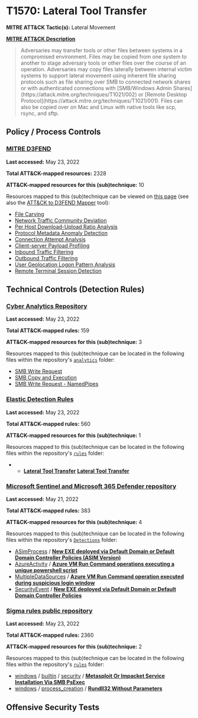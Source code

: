 # T1570: Lateral Tool Transfer
**MITRE ATT&CK Tactic(s):** Lateral Movement

**[MITRE ATT&CK Description](https://attack.mitre.org/techniques/T1570)**
<blockquote>Adversaries may transfer tools or other files between systems in a compromised environment. Files may be copied from one system to another to stage adversary tools or other files over the course of an operation. Adversaries may copy files laterally between internal victim systems to support lateral movement using inherent file sharing protocols such as file sharing over SMB to connected network shares or with authenticated connections with [SMB/Windows Admin Shares](https://attack.mitre.org/techniques/T1021/002) or [Remote Desktop Protocol](https://attack.mitre.org/techniques/T1021/001). Files can also be copied over on Mac and Linux with native tools like scp, rsync, and sftp.</blockquote>

## Policy / Process Controls
### [MITRE D3FEND](https://d3fend.mitre.org/)
**Last accessed:** May 23, 2022

**Total ATT&CK-mapped resources:** 2328

**ATT&CK-mapped resources for this (sub)technique:** 10

Resources mapped to this (sub)technique can be viewed on [this page](https://d3fend.mitre.org/) (see also the [ATT&CK to D3FEND Mapper](https://d3fend.mitre.org/tools/attack-mapper) tool):

* [File Carving](https://d3fend.mitre.org/technique/d3f:FileCarving)
* [Network Traffic Community Deviation](https://d3fend.mitre.org/technique/d3f:NetworkTrafficCommunityDeviation)
* [Per Host Download-Upload Ratio Analysis](https://d3fend.mitre.org/technique/d3f:PerHostDownload-UploadRatioAnalysis)
* [Protocol Metadata Anomaly Detection](https://d3fend.mitre.org/technique/d3f:ProtocolMetadataAnomalyDetection)
* [Connection Attempt Analysis](https://d3fend.mitre.org/technique/d3f:ConnectionAttemptAnalysis)
* [Client-server Payload Profiling](https://d3fend.mitre.org/technique/d3f:Client-serverPayloadProfiling)
* [Inbound Traffic Filtering](https://d3fend.mitre.org/technique/d3f:InboundTrafficFiltering)
* [Outbound Traffic Filtering](https://d3fend.mitre.org/technique/d3f:OutboundTrafficFiltering)
* [User Geolocation Logon Pattern Analysis](https://d3fend.mitre.org/technique/d3f:UserGeolocationLogonPatternAnalysis)
* [Remote Terminal Session Detection](https://d3fend.mitre.org/technique/d3f:RemoteTerminalSessionDetection)

## Technical Controls (Detection Rules)
### [Cyber Analytics Repository](https://car.mitre.org)
**Last accessed:** May 23, 2022

**Total ATT&CK-mapped rules:** 159

**ATT&CK-mapped resources for this (sub)technique:** 3

Resources mapped to this (sub)technique can be located in the following files within the repository's <code>[analytics](https://github.com/mitre-attack/car/blob/master/analytics)</code> folder:

* [SMB Write Request](https://github.com/mitre-attack/car/tree/master/analytics/CAR-2013-05-003.yaml)
* [SMB Copy and Execution](https://github.com/mitre-attack/car/tree/master/analytics/CAR-2013-05-005.yaml)
* [SMB Write Request - NamedPipes](https://github.com/mitre-attack/car/tree/master/analytics/CAR-2014-03-001.yaml)

### [Elastic Detection Rules](https://github.com/elastic/detection-rules)
**Last accessed:** May 23, 2022

**Total ATT&CK-mapped rules:** 560

**ATT&CK-mapped resources for this (sub)technique:** 1

Resources mapped to this (sub)technique can be located in the following files within the repository's <code>[rules](https://github.com/elastic/detection-rules/tree/main/rules)</code> folder:

* * **[Lateral Tool Transfer](https://github.com/elastic/detection-rules/blob/main/rules/windows/lateral_movement_executable_tool_transfer_smb.toml)**
**[Lateral Tool Transfer](https://github.com/elastic/detection-rules/blob/main/rules/windows/lateral_movement_executable_tool_transfer_smb.toml)**

### [Microsoft Sentinel and Microsoft 365 Defender repository](https://github.com/Azure/Azure-Sentinel)
**Last accessed:** May 21, 2022

**Total ATT&CK-mapped rules:** 383

**ATT&CK-mapped resources for this (sub)technique:** 4

Resources mapped to this (sub)technique can be located in the following files within the repository's <code>[Detections](https://github.com/Azure/Azure-Sentinel/tree/master/Detections)</code> folder:

* [ASimProcess](https://github.com/Azure/Azure-Sentinel/tree/master/Detections/ASimProcess/) / **[New EXE deployed via Default Domain or Default Domain Controller Policies (ASIM Version)](https://github.com/Azure/Azure-Sentinel/blob/master/Detections/ASimProcess/NewEXEdeployedviaDefaultDomainorDefaultDomainControllerPolicies(ASIMVersion).yaml)**
* [AzureActivity](https://github.com/Azure/Azure-Sentinel/tree/master/Detections/AzureActivity/) / **[Azure VM Run Command operations executing a unique powershell script](https://github.com/Azure/Azure-Sentinel/blob/master/Detections/AzureActivity/RareRunCommandPowerShellScript.yaml)**
* [MultipleDataSources](https://github.com/Azure/Azure-Sentinel/tree/master/Detections/MultipleDataSources/) / **[Azure VM Run Command operation executed during suspicious login window](https://github.com/Azure/Azure-Sentinel/blob/master/Detections/MultipleDataSources/RunCommandUEBABreach.yaml)**
* [SecurityEvent](https://github.com/Azure/Azure-Sentinel/tree/master/Detections/SecurityEvent/) / **[New EXE deployed via Default Domain or Default Domain Controller Policies](https://github.com/Azure/Azure-Sentinel/blob/master/Detections/SecurityEvent/NewEXEdeployedviaDefaultDomainorDefaultDomainControllerPolicies.yaml)**

### [Sigma rules public repository](https://github.com/SigmaHQ/sigma)
**Last accessed:** May 23, 2022

**Total ATT&CK-mapped rules:** 2360

**ATT&CK-mapped resources for this (sub)technique:** 2

Resources mapped to this (sub)technique can be located in the following files within the repository's <code>[rules](https://github.com/SigmaHQ/sigma/tree/master/rules)</code> folder:

* [windows](https://github.com/SigmaHQ/sigma/tree/master/rules/windows/) / [builtin](https://github.com/SigmaHQ/sigma/tree/master/rules/windows/builtin/) / [security](https://github.com/SigmaHQ/sigma/tree/master/rules/windows/builtin/security/) / **[Metasploit Or Impacket Service Installation Via SMB PsExec](https://github.com/SigmaHQ/sigma/blob/master/rules/windows/builtin/security/win_security_metasploit_or_impacket_smb_psexec_service_install.yml)**
* [windows](https://github.com/SigmaHQ/sigma/tree/master/rules/windows/) / [process_creation](https://github.com/SigmaHQ/sigma/tree/master/rules/windows/process_creation/) / **[Rundll32 Without Parameters](https://github.com/SigmaHQ/sigma/blob/master/rules/windows/process_creation/proc_creation_win_rundll32_without_parameters.yml)**


## Offensive Security Tests
